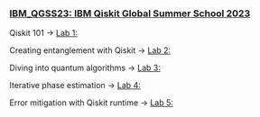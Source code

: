 ### [IBM_QGSS23: IBM Qiskit Global Summer School 2023](https://github.com/bavba/Quantum_computing/tree/main/IBM_QGSS23)

Qiskit 101 -> [Lab 1:](https://github.com/bavba/Quantum_computing/blob/main/IBM_QGSS23/labs/lab1_qiskit_101.ipynb)

Creating entanglement with Qiskit -> [Lab 2:](https://github.com/bavba/Quantum_computing/blob/main/IBM_QGSS23/labs/lab2_creating_entanglement_with_qiskit.ipynb)

Diving into quantum algorithms -> [Lab 3:](https://github.com/bavba/Quantum_computing/blob/main/IBM_QGSS23/labs/lab3_diving_into_quantum_algorithms.ipynb)

Iterative phase estimation -> [Lab 4:](https://github.com/bavba/Quantum_computing/blob/main/IBM_QGSS23/labs/lab4_iterative_phase_estimation.ipynb)

Error mitigation with Qiskit runtime -> [Lab 5:](https://github.com/bavba/Quantum_computing/blob/main/IBM_QGSS23/labs/lab5_error_mitigation_with_qiskit_runtime.ipynb)
